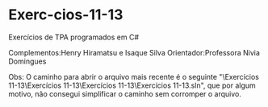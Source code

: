 # Exerc-cios-11-13
Exercícios de TPA programados em C#

Complementos:Henry Hiramatsu e Isaque Silva
Orientador:Professora Nivia Domingues

Obs: O caminho para abrir o arquivo mais recente é o seguinte "\Exercícios 11-13\Exercícios 11-13\Exercícios 11-13\Exercícios 11-13.sln", que por algum motivo, não consegui simplificar o caminho sem corromper o arquivo.
